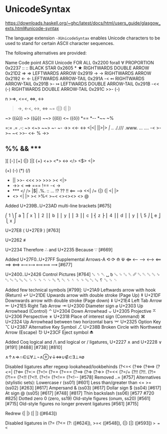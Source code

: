 # UnicodeSyntax

https://downloads.haskell.org/~ghc/latest/docs/html/users_guide/glasgow_exts.html#unicode-syntax


The language extension `-XUnicodeSyntax` enables Unicode characters to be used to stand for certain ASCII character sequences.

The following alternatives are provided:

Name                      Code point  ASCII  Unicode
FOR ALL                       0x2200  forall   ∀
PROPORTION                    0x2237  ::       ::
BLACK STAR                    0x2605  *        ★
RIGHTWARDS DOUBLE ARROW       0x21D2  =>       ⇒
LEFTWARDS ARROW               0x2919  ->       →
RIGHTWARDS ARROW              0x2192  <-       ←
LEFTWARDS ARROW-TAIL          0x291A  -<       ↢
RIGHTWARDS ARROW-TAIL         0x291B  >-       ↣
LEFTWARDS DOUBLE ARROW-TAIL   0x291B  -<<      (-)
RIGHTWARDS DOUBLE ARROW-TAIL  0x291C  >>-      (-)



n >=>, <=<, <=>, <->
>->, <-<, <->, <=>
~=
(||)  (| |)

~> ({ὣ}) ~> ({ᾤ}) ~~> ({ὅ}) <~ ({õ}) *== *-- *~~ ~%

=:=
.=
.-:
~>
<~>
~~>
~-
~-
->>
<<-
<->
<|<|
||>|>
_|_
..
././//
.www.
... ....
-< >- >~ ~< >>- <<- % ->>
## %% && ***
][
[-]
[+]
{|}
]|[
{+}
<+>
<*>
<->
</>
<$>
<|>

(+)
(-)
(*)
(/)










* || >>- <<< >> >>> >< <|>
* ->> < ==> === !== -< ->
* *** </ />  |$| .%. :: ... !? ?? !! <==  --> <<| /= {|} {| <| |> 
* <> <| |> >< >%< >~< <><><> <>  @

Added U+239B..U+23AD multi-line brackets [#675]


⎛ 1 ⎞ ⎡ a ⎤ ⎧ x ⎫
⎜ 2 ⎟ ⎢ b ⎥ ⎪ y ⎪
⎜ 3 ⎟ ⎢ c ⎥ ⎨ z ⎬
⎜ 4 ⎟ ⎢ d ⎥ ⎪ y ⎪
⎝ 5 ⎠ ⎣ e ⎦ ⎩ x ⎭

U+27E8 ⟨ U+27E9 ⟩ [#763]

U+2262 ≢

U+2234 Therefore ∴ and U+2235 Because ∵ [#669]

Added U+27F0..U+27FF Supplemental Arrows-A 
⟲ ⟳
⟰ ⟱ 
⟴ 
⟵ ⟶
⟷ 
⟸ ⟹ ⟺ ⟻ ⟼ 
⟽ ⟾ 
⟿ 
[#677]

U+2400..U+2426 Control Pictures [#764]
␆
␈
␇
␣
␢ ␘ ␍
␐
␡
␥ ␔ ␑ ␓ ␒ ␙ ␃ ␄ ␗ ␅ ␛ ␜ ␌ ␝ ␉ ␊ ␕ ␤ ␀ ␞ ␏ ␎ ␠ ␁ ␂ 
␚ ␦ ␖ ␟ ␋

Added few technical symbols [#799]:
U+21A9 Leftwards arrow with hook (Return) ↩
U+21DE Upwards arrow with double stroke (Page Up) ⇞
U+21DF Downwards arrow with double stroke (Page down) ⇟
U+21E4 Left Tab Arrow ⇤
U+21E5 Right Tab Arrow ⇥
U+2300 Diameter sign ⌀
U+2303 Up Arrowhead (Control) ⌃
U+2304 Down Arrowhead ⌄
U+2305 Projective ⌅
U+2306 Perspective ⌆
U+2318 Place of interest sign (Command) ⌘
U+2324 Up Arrowhead between two horizontal bars ⌤
U+2325 Option Key ⌥
U+2387 Alternative Key Symbol ⎇
U+238B Broken Circle with Northwest Arrow (Escape) ⎋
U+23CF Eject symbol ⏏

Added Coq logical and /\ and logical or \/ ligatures, 
U+2227 ∧ and U+2228 ∨ [#191] [#488] [#738] [#810]

∧↑∧⇒∩∈⊆∀⊥¬∧⊕∨↓⇔∪∉⊂∃⊥≡∅

Disabled ligatures after regexp lookahead/lookbehinds (?<=< (?<=> (?<==> (?<=| (?<== (?=:= (?=!= (?== (?=== (?==> (?=> (?=>> (?=<< (?=/= (?!! (?!!. (?!= (?!== (?<!! (?<!!. (?<!= (?<!== (?<!-- [#578]
Removed ..= [#757]
Alternatives (stylistic sets):
Lowercase r (ss01) [#601]
Less than/greater than <= >= (ss02) [#263] [#617]
Ampersand & (ss03) [#617]
Dollar sign $ (ss04) [#617]
At sign @ (ss05) [#617] [#748] [#817]
Thin backslash (ss06) [#577 #720 #825]
Dotted zero 0 (zero, ss19)
Old-style figures (onum, ss20) [#561] [#715]
Old-style figures no longer prevent ligatures [#561] [#715]

Redrew {| |} [| |] ([#643])

Disabled ligatures in (?= 
(?<= (?: ([#624]), >=< ([#548]), {|} [|] ([#593])
`> = <`
